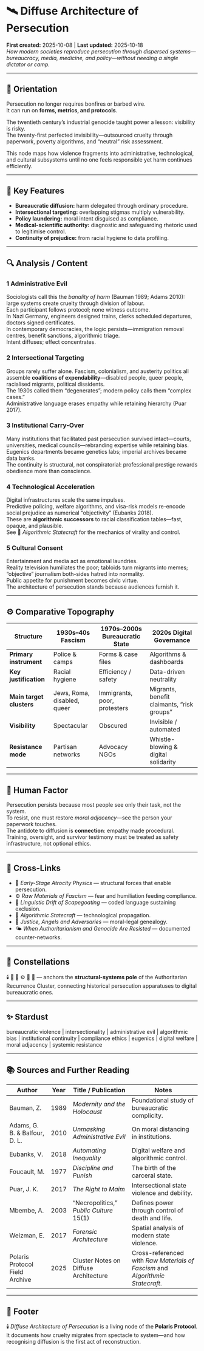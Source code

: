 # 🛰️ Diffuse Architecture of Persecution
**First created:** 2025-10-08  |  **Last updated:** 2025-10-18  
*How modern societies reproduce persecution through dispersed systems—bureaucracy, media, medicine, and policy—without needing a single dictator or camp.*

---

## 🧭 Orientation  

Persecution no longer requires bonfires or barbed wire.  
It can run on **forms, metrics, and protocols**.  

The twentieth century’s industrial genocide taught power a lesson: visibility is risky.  
The twenty-first perfected invisibility—outsourced cruelty through paperwork, poverty algorithms, and “neutral” risk assessment.  

This node maps how violence fragments into administrative, technological, and cultural subsystems until no one feels responsible yet harm continues efficiently.

---

## 🧩 Key Features  

- **Bureaucratic diffusion:** harm delegated through ordinary procedure.  
- **Intersectional targeting:** overlapping stigmas multiply vulnerability.  
- **Policy laundering:** moral intent disguised as compliance.  
- **Medical-scientific authority:** diagnostic and safeguarding rhetoric used to legitimise control.  
- **Continuity of prejudice:** from racial hygiene to data profiling.  

---

## 🔍 Analysis / Content  

### 1  Administrative Evil  
Sociologists call this the *banality of harm* (Bauman 1989; Adams 2010): large systems create cruelty through division of labour.  
Each participant follows protocol; none witness outcome.  
In Nazi Germany, engineers designed trains, clerks scheduled departures, doctors signed certificates.  
In contemporary democracies, the logic persists—immigration removal centres, benefit sanctions, algorithmic triage.  
Intent diffuses; effect concentrates.

### 2  Intersectional Targeting  
Groups rarely suffer alone.  Fascism, colonialism, and austerity politics all assemble **coalitions of expendability**—disabled people, queer people, racialised migrants, political dissidents.  
The 1930s called them “degenerates”; modern policy calls them “complex cases.”  
Administrative language erases empathy while retaining hierarchy (Puar 2017).  

### 3  Institutional Carry-Over  
Many institutions that facilitated past persecution survived intact—courts, universities, medical councils—rebranding expertise while retaining bias.  
Eugenics departments became genetics labs; imperial archives became data banks.  
The continuity is structural, not conspiratorial: professional prestige rewards obedience more than conscience.  

### 4  Technological Acceleration  
Digital infrastructures scale the same impulses.  
Predictive policing, welfare algorithms, and visa-risk models re-encode social prejudice as numerical “objectivity” (Eubanks 2018).  
These are **algorithmic successors** to racial classification tables—fast, opaque, and plausible.  
See 📡 *Algorithmic Statecraft* for the mechanics of virality and control.  

### 5  Cultural Consent  
Entertainment and media act as emotional laundries.  
Reality television humiliates the poor; tabloids turn migrants into memes; “objective” journalism both-sides hatred into normality.  
Public appetite for punishment becomes civic virtue.  
The architecture of persecution stands because audiences furnish it.  

---

## ⚙️ Comparative Topography  

| Structure | 1930s–40s Fascism | 1970s–2000s Bureaucratic State | 2020s Digital Governance |
|------------|------------------|-------------------------------|--------------------------|
| **Primary instrument** | Police & camps | Forms & case files | Algorithms & dashboards |
| **Key justification** | Racial hygiene | Efficiency / safety | Data-driven neutrality |
| **Main target clusters** | Jews, Roma, disabled, queer | Immigrants, poor, protesters | Migrants, benefit claimants, “risk groups” |
| **Visibility** | Spectacular | Obscured | Invisible / automated |
| **Resistance mode** | Partisan networks | Advocacy NGOs | Whistle-blowing & digital solidarity |

---

## 🧠 Human Factor  

Persecution persists because most people see only their task, not the system.  
To resist, one must restore *moral adjacency*—see the person your paperwork touches.  
The antidote to diffusion is **connection**: empathy made procedural.  
Training, oversight, and survivor testimony must be treated as safety infrastructure, not optional ethics.

---

## 🔗 Cross-Links  

- 🧭 *Early-Stage Atrocity Physics* — structural forces that enable persecution.  
- ⚙️ *Raw Materials of Fascism* — fear and humiliation feeding compliance.  
- 🧠 *Linguistic Drift of Scapegoating* — coded language sustaining exclusion.  
- 📡 *Algorithmic Statecraft* — technological propagation.  
- 📖 *Justice, Angels and Adversaries* — moral-legal genealogy.  
- 🌤️ *When Authoritarianism and Genocide Are Resisted* — documented counter-networks.  

---

## 🌌 Constellations  

🕯️ 🧭 📡 ⚙️ 🧠 📖 — anchors the **structural-systems pole** of the Authoritarian Recurrence Cluster, connecting historical persecution apparatuses to digital bureaucratic ones.

---

## ✨ Stardust  

bureaucratic violence | intersectionality | administrative evil | algorithmic bias | institutional continuity | compliance ethics | eugenics | digital welfare | moral adjacency | systemic resistance  

---

## 📚 Sources and Further Reading  

| Author | Year | Title / Publication | Notes |
|---------|------|---------------------|-------|
| Bauman, Z. | 1989 | *Modernity and the Holocaust* | Foundational study of bureaucratic complicity. |
| Adams, G. B. & Balfour, D. L. | 2010 | *Unmasking Administrative Evil* | On moral distancing in institutions. |
| Eubanks, V. | 2018 | *Automating Inequality* | Digital welfare and algorithmic control. |
| Foucault, M. | 1977 | *Discipline and Punish* | The birth of the carceral state. |
| Puar, J. K. | 2017 | *The Right to Maim* | Intersectional state violence and debility. |
| Mbembe, A. | 2003 | “Necropolitics,” *Public Culture* 15(1) | Defines power through control of death and life. |
| Weizman, E. | 2017 | *Forensic Architecture* | Spatial analysis of modern state violence. |
| Polaris Protocol Field Archive | 2025 | Cluster Notes on Diffuse Architecture | Cross-referenced with *Raw Materials of Fascism* and *Algorithmic Statecraft*. |

---

## 🏮 Footer  

🕯️ *Diffuse Architecture of Persecution* is a living node of the **Polaris Protocol**.  
It documents how cruelty migrates from spectacle to system—and how recognising diffusion is the first act of reconstruction.  
